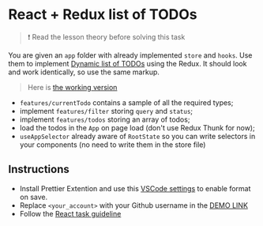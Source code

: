 # React + Redux list of TODOs

> ❗ Read the lesson theory before solving this task

You are given an `app` folder with already implemented `store` and `hooks`.
Use them to implement [Dynamic list of TODOs](https://github.com/mate-academy/react_dynamic-list-of-todos#react-dynamic-list-of-todos)
using the Redux. It should look and work identically, so use the same markup.

> Here is [the working version](https://mate-academy.github.io/react_redux-list-of-todos/)

- `features/currentTodo` contains a sample of all the required types;
- implement `features/filter` storing `query` and `status`;
- implement `features/todos` storing an array of todos;
- load the todos in the `App` on page load (don't use Redux Thunk for now);
- `useAppSelector` already aware of `RootState` so you can write selectors in your
components (no need to write them in the store file)

## Instructions
- Install Prettier Extention and use this [VSCode settings](https://mate-academy.github.io/fe-program/tools/vscode/settings.json) to enable format on save.
- Replace `<your_account>` with your Github username in the [DEMO LINK](https://HumenVAsya.github.io/react_redux-list-of-todos/)
- Follow the [React task guideline](https://github.com/mate-academy/react_task-guideline#react-tasks-guideline)
